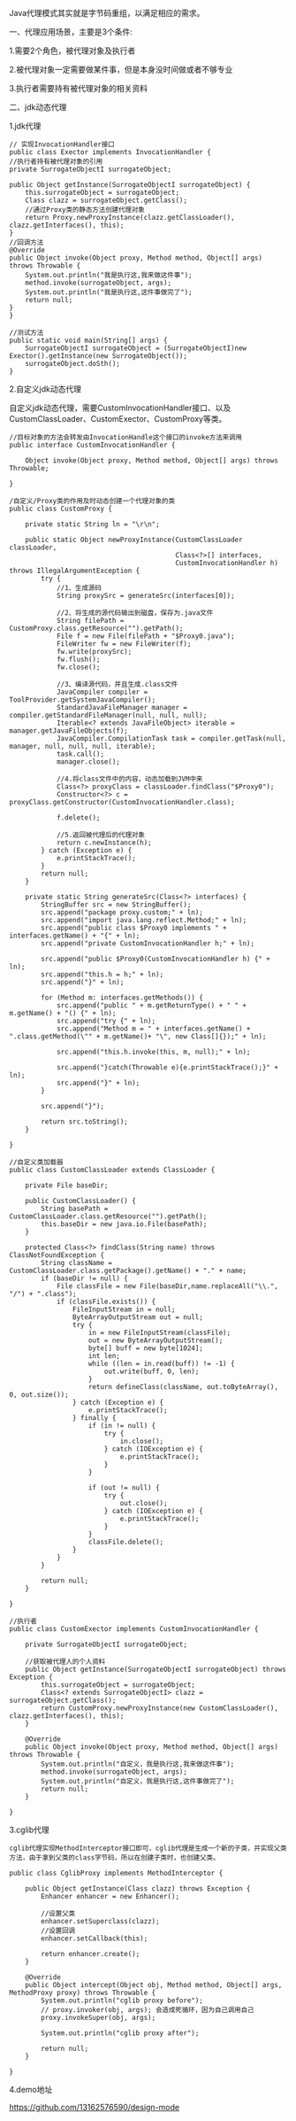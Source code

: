 Java代理模式其实就是字节码重组，以满足相应的需求。

一、代理应用场景，主要是3个条件:

1.需要2个角色，被代理对象及执行者

2.被代理对象一定需要做某件事，但是本身没时间做或者不够专业

3.执行者需要持有被代理对象的相关资料


二、jdk动态代理

1.jdk代理

    // 实现InvocationHandler接口
    public class Exector implements InvocationHandler {
	//执行者持有被代理对象的引用
    private SurrogateObjectI surrogateObject;

    public Object getInstance(SurrogateObjectI surrogateObject) {
        this.surrogateObject = surrogateObject;
        Class clazz = surrogateObject.getClass();
        //通过Proxy类的静态方法创建代理对象
        return Proxy.newProxyInstance(clazz.getClassLoader(), clazz.getInterfaces(), this);
    }
	//回调方法
    @Override
    public Object invoke(Object proxy, Method method, Object[] args) throws Throwable {
        System.out.println("我是执行这,我来做这件事");
        method.invoke(surrogateObject, args);
        System.out.println("我是执行这,这件事做完了");
        return null;
    }
    }

	//测试方法
    public static void main(String[] args) {
        SurrogateObjectI surrogateObject = (SurrogateObjectI)new Exector().getInstance(new SurrogateObject());
        surrogateObject.doSth();
    }


2.自定义jdk动态代理

自定义jdk动态代理，需要CustomInvocationHandler接口、以及CustomClassLoader、CustomExector、CustomProxy等类。

	//目标对象的方法会转发由InvocationHandle这个接口的invoke方法来调用
	public interface CustomInvocationHandler {
	
		Object invoke(Object proxy, Method method, Object[] args) throws Throwable;
		
	}

	/自定义/Proxy类的作用及时动态创建一个代理对象的类
	public class CustomProxy {
	
	    private static String ln = "\r\n";
	
	    public static Object newProxyInstance(CustomClassLoader classLoader,
	                                          Class<?>[] interfaces,
	                                          CustomInvocationHandler h) throws IllegalArgumentException {
	        try {
	            //1、生成源码
	            String proxySrc = generateSrc(interfaces[0]);
	
	            //2、将生成的源代码输出到磁盘，保存为.java文件
	            String filePath = CustomProxy.class.getResource("").getPath();
	            File f = new File(filePath + "$Proxy0.java");
	            FileWriter fw = new FileWriter(f);
	            fw.write(proxySrc);
	            fw.flush();
	            fw.close();
	
	            //3、编译源代码，并且生成.class文件
	            JavaCompiler compiler = ToolProvider.getSystemJavaCompiler();
	            StandardJavaFileManager manager = compiler.getStandardFileManager(null, null, null);
	            Iterable<? extends JavaFileObject> iterable = manager.getJavaFileObjects(f);
	            JavaCompiler.CompilationTask task = compiler.getTask(null, manager, null, null, null, iterable);
	            task.call();
	            manager.close();
	
	            //4.将class文件中的内容，动态加载到JVM中来
	            Class<?> proxyClass = classLoader.findClass("$Proxy0");
	            Constructor<?> c = proxyClass.getConstructor(CustomInvocationHandler.class);
	
	            f.delete();
	
	            //5.返回被代理后的代理对象
	            return c.newInstance(h);
	        } catch (Exception e) {
	            e.printStackTrace();
	        }
	        return null;
	    }
	
	    private static String generateSrc(Class<?> interfaces) {
	        StringBuffer src = new StringBuffer();
	        src.append("package proxy.custom;" + ln);
	        src.append("import java.lang.reflect.Method;" + ln);
	        src.append("public class $Proxy0 implements " + interfaces.getName() + "{" + ln);
	        src.append("private CustomInvocationHandler h;" + ln);
	
	        src.append("public $Proxy0(CustomInvocationHandler h) {" + ln);
	        src.append("this.h = h;" + ln);
	        src.append("}" + ln);
	
	        for (Method m: interfaces.getMethods()) {
	            src.append("public " + m.getReturnType() + " " + m.getName() + "() {" + ln);
	            src.append("try {" + ln);
	            src.append("Method m = " + interfaces.getName() + ".class.getMethod(\"" + m.getName()+ "\", new Class[]{});" + ln);
	
	            src.append("this.h.invoke(this, m, null);" + ln);
	
	            src.append("}catch(Throwable e){e.printStackTrace();}" + ln);
	            src.append("}" + ln);
	        }
	
	        src.append("}");
	
	        return src.toString();
	    }
	
	}

	//自定义类加载器
	public class CustomClassLoader extends ClassLoader {
	
	    private File baseDir;
	
	    public CustomClassLoader() {
	        String basePath = CustomClassLoader.class.getResource("").getPath();
	        this.baseDir = new java.io.File(basePath);
	    }
	
	    protected Class<?> findClass(String name) throws ClassNotFoundException {
	        String className = CustomClassLoader.class.getPackage().getName() + "." + name;
	        if (baseDir != null) {
	            File classFile = new File(baseDir,name.replaceAll("\\.", "/") + ".class");
	            if (classFile.exists()) {
	                FileInputStream in = null;
	                ByteArrayOutputStream out = null;
	                try {
	                    in = new FileInputStream(classFile);
	                    out = new ByteArrayOutputStream();
	                    byte[] buff = new byte[1024];
	                    int len;
	                    while ((len = in.read(buff)) != -1) {
	                        out.write(buff, 0, len);
	                    }
	                    return defineClass(className, out.toByteArray(), 0, out.size());
	                } catch (Exception e) {
	                    e.printStackTrace();
	                } finally {
	                    if (in != null) {
	                        try {
	                            in.close();
	                        } catch (IOException e) {
	                            e.printStackTrace();
	                        }
	                    }
	
	                    if (out != null) {
	                        try {
	                            out.close();
	                        } catch (IOException e) {
	                            e.printStackTrace();
	                        }
	                    }
	                    classFile.delete();
	                }
	            }
	        }
	
	        return null;
	    }
	
	}

	//执行者
	public class CustomExector implements CustomInvocationHandler {
	
	    private SurrogateObjectI surrogateObject;
	
	    //获取被代理人的个人资料
	    public Object getInstance(SurrogateObjectI surrogateObject) throws Exception {
	        this.surrogateObject = surrogateObject;
	        Class<? extends SurrogateObjectI> clazz = surrogateObject.getClass();
	        return CustomProxy.newProxyInstance(new CustomClassLoader(), clazz.getInterfaces(), this);
	    }
	
	    @Override
	    public Object invoke(Object proxy, Method method, Object[] args) throws Throwable {
	        System.out.println("自定义，我是执行这,我来做这件事");
	        method.invoke(surrogateObject, args);
	        System.out.println("自定义，我是执行这,这件事做完了");
	        return null;
	    }
	
	}


3.cglib代理

	cglib代理实现MethodInterceptor接口即可，cglib代理是生成一个新的子类，并实现父类方法，由于拿到父类的class字节码，所以在创建子类时，也创建父类。
	
	public class CglibProxy implements MethodInterceptor {
	
	    public Object getInstance(Class clazz) throws Exception {
	        Enhancer enhancer = new Enhancer();
	
			//设置父类
	        enhancer.setSuperclass(clazz);
	        //设置回调
	        enhancer.setCallback(this);
	
	        return enhancer.create();
	    }
	
	    @Override
	    public Object intercept(Object obj, Method method, Object[] args, MethodProxy proxy) throws Throwable {
	        System.out.println("cglib proxy before");
			// proxy.invoker(obj, args); 会造成死循环，因为自己调用自己
	        proxy.invokeSuper(obj, args);
	
	        System.out.println("cglib proxy after");
	
	        return null;
	    }
	
	}

4.demo地址

https://github.com/13162576590/design-mode
	